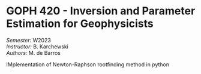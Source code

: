 # GOPH 420 - Inversion and Parameter Estimation for Geophysicists

*Semester:* W2023  
*Instructor:* B. Karchewski  
*Authors:*  M. de Barros

IMplementation of Newton-Raphson rootfinding method in python
